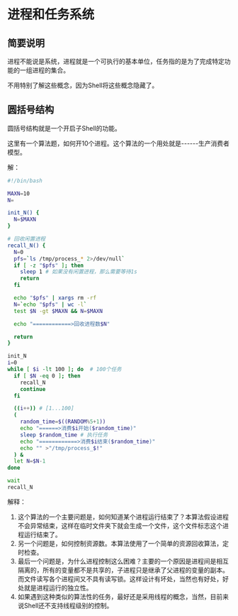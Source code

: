 # 进程和任务系统

## 简要说明

进程不能说是系统，进程就是一个可执行的基本单位，任务指的是为了完成特定功能的一组进程的集合。

不用特别了解这些概念，因为Shell将这些概念隐藏了。

## 圆括号结构

圆括号结构就是一个开启子Shell的功能。

这里有一个算法题，如何开10个进程。这个算法的一个用处就是------生产消费者模型。

解：

  ```sh
  #!/bin/bash

  MAXN=10
  N=

  init_N() {
    N=$MAXN
  }

  # 回收闲置进程
  recall_N() {
    N=0
    pfs=`ls /tmp/process_* 2>/dev/null`
    if [ -z "$pfs" ]; then
      sleep 1 # 如果没有闲置进程，那么需要等待1s
      return
    fi

    echo "$pfs" | xargs rm -rf
    N=`echo "$pfs" | wc -l`
    test $N -gt $MAXN && N=$MAXN

    echo "============>回收进程数$N"

    return
  }

  init_N
  i=0
  while [ $i -lt 100 ]; do  # 100个任务
    if [ $N -eq 0 ]; then
      recall_N
      continue
    fi

    ((i++)) # [1...100]
    (
      random_time=$((RANDOM%5+1))
      echo "======>消费$i开始($random_time)"
      sleep $random_time # 执行任务
      echo "============>消费$i结束($random_time)"
      echo "" >"/tmp/process_$!"
    ) &
    let N=$N-1
  done

  wait
  recall_N
  ```

解释：

  1. 这个算法的一个主要问题是，如何知道某个进程运行结束了？本算法假设进程不会异常结束，这样在临时文件夹下就会生成一个文件，这个文件标志这个进程运行结束了。
  2. 另一个问题是，如何控制资源数。本算法使用了一个简单的资源回收算法，定时检查。
  3. 最后一个问题是，为什么进程控制这么困难？主要的一个原因是进程间是相互隔离的，所有的变量都不是共享的，子进程只是继承了父进程的变量的副本。而文件读写各个进程间又不具有读写锁。这样设计有坏处，当然也有好处，好处就是进程运行的独立性。
  4. 如果遇到这种类似的算法性的任务，最好还是采用线程的概念，当然，目前来说Shell还不支持线程级别的控制。
